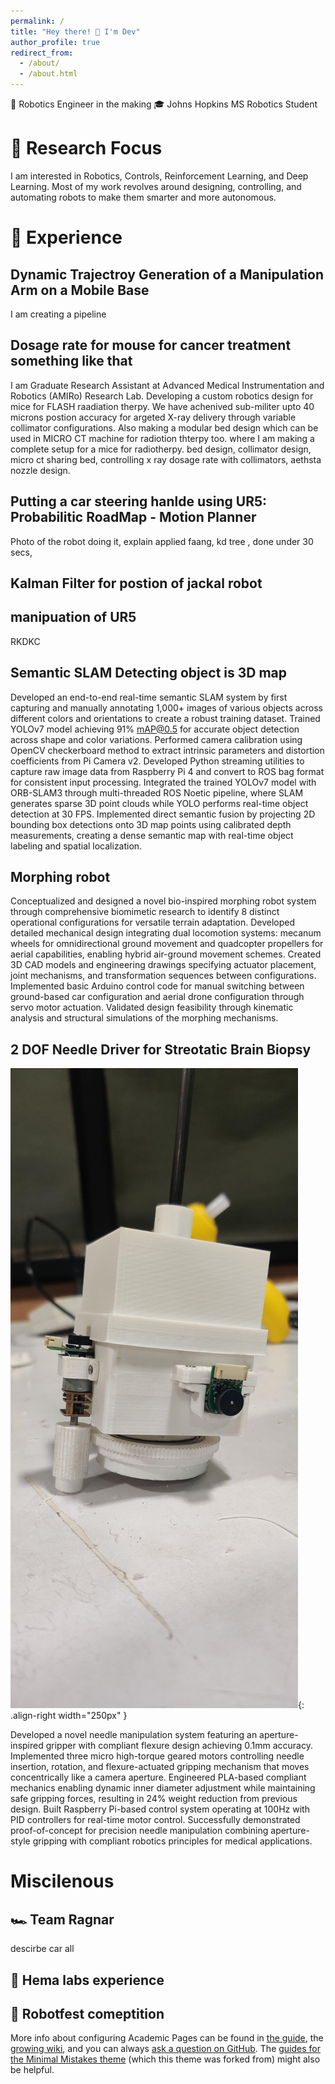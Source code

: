 ```yaml
---
permalink: /
title: "Hey there! 👋 I'm Dev"
author_profile: true
redirect_from: 
  - /about/
  - /about.html
---
```


🤖 Robotics Engineer in the making  🎓 Johns Hopkins MS Robotics Student 


🔬 Research Focus
======

I am interested in Robotics, Controls, Reinforcement Learning, and Deep Learning. Most of my work revolves around designing, controlling, and automating robots to make them smarter and more autonomous. 

💼 Experience
======

Dynamic Trajectroy Generation of a Manipulation Arm on a Mobile Base
------
I am creating a pipeline  

Dosage rate for mouse for cancer treatment something like that 
------
I am Graduate Research Assistant at Advanced Medical Instrumentation and Robotics (AMIRo) Research Lab. Developing a custom robotics design for mice for FLASH raadiation therpy. We have achenived sub-militer upto 40 microns postion accuracy for argeted X-ray delivery through variable collimator configurations. Also making a modular bed design which can be used in MICRO CT machine for radiotion thterpy too.   where I am making a complete setup for a mice for radiotherpy. bed design, collimator design, micro ct sharing bed, controlling x ray dosage rate with collimators, aethsta nozzle design.

Putting a car steering hanlde using UR5: Probabilitic RoadMap - Motion Planner
------
Photo of the robot doing it, explain applied faang, kd tree , done under 30 secs, 

Kalman Filter for postion of jackal robot
------

manipuation of UR5
------
RKDKC

Semantic SLAM Detecting object is 3D map
------
Developed an end-to-end real-time semantic SLAM system by first capturing and manually annotating 1,000+ images of various objects across different colors and orientations to create a robust training dataset. Trained YOLOv7 model achieving 91% mAP@0.5 for accurate object detection across shape and color variations. Performed camera calibration using OpenCV checkerboard method to extract intrinsic parameters and distortion coefficients from Pi Camera v2. Developed Python streaming utilities to capture raw image data from Raspberry Pi 4 and convert to ROS bag format for consistent input processing. Integrated the trained YOLOv7 model with ORB-SLAM3 through multi-threaded ROS Noetic pipeline, where SLAM generates sparse 3D point clouds while YOLO performs real-time object detection at 30 FPS. Implemented direct semantic fusion by projecting 2D bounding box detections onto 3D map points using calibrated depth measurements, creating a dense semantic map with real-time object labeling and spatial localization.

Morphing robot
------
Conceptualized and designed a novel bio-inspired morphing robot system through comprehensive biomimetic research to identify 8 distinct operational configurations for versatile terrain adaptation. Developed detailed mechanical design integrating dual locomotion systems: mecanum wheels for omnidirectional ground movement and quadcopter propellers for aerial capabilities, enabling hybrid air-ground movement schemes. Created 3D CAD models and engineering drawings specifying actuator placement, joint mechanisms, and transformation sequences between configurations. Implemented basic Arduino control code for manual switching between ground-based car configuration and aerial drone configuration through servo motor actuation. Validated design feasibility through kinematic analysis and structural simulations of the morphing mechanisms. 


2 DOF Needle Driver for Streotatic Brain Biopsy
------
![Device Design](/images/Biopsy.jpeg){: .align-right width="250px" }

Developed a novel needle manipulation system featuring an aperture-inspired gripper with compliant flexure design achieving 0.1mm accuracy. Implemented three micro high-torque geared motors controlling needle insertion, rotation, and flexure-actuated gripping mechanism that moves concentrically like a camera aperture. Engineered PLA-based compliant mechanics enabling dynamic inner diameter adjustment while maintaining safe gripping forces, resulting in 24% weight reduction from previous design. Built Raspberry Pi-based control system operating at 100Hz with PID controllers for real-time motor control. Successfully demonstrated proof-of-concept for precision needle manipulation combining aperture-style gripping with compliant robotics principles for medical applications.


Miscilenous
======

🏎️ Team Ragnar
------
descirbe car all 

💉 Hema labs experience
------

🛞 Robotfest comeptition
------


More info about configuring Academic Pages can be found in [the guide](https://academicpages.github.io/markdown/), the [growing wiki](https://github.com/academicpages/academicpages.github.io/wiki), and you can always [ask a question on GitHub](https://github.com/academicpages/academicpages.github.io/discussions). The [guides for the Minimal Mistakes theme](https://mmistakes.github.io/minimal-mistakes/docs/configuration/) (which this theme was forked from) might also be helpful.

